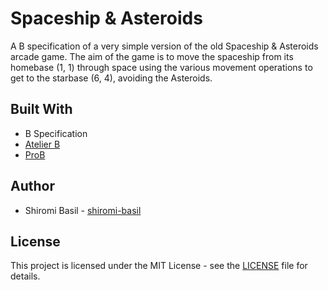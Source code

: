 # Spaceship & Asteroids
A B specification of a very simple version of the old Spaceship & Asteroids arcade game. The aim of the game is to move the spaceship from its homebase (1, 1) through space using the various movement operations to get to the starbase (6, 4), avoiding the Asteroids.

## Built With
* B Specification
* [Atelier B](https://www.atelierb.eu/en/atelier-b-tools/)
* [ProB](https://prob.hhu.de/w/index.php?title=Main_Page)

## Author
* Shiromi Basil - [shiromi-basil](https://github.com/shiromi-basil)

## License
This project is licensed under the MIT License - see the [LICENSE](LICENSE) file for details.
